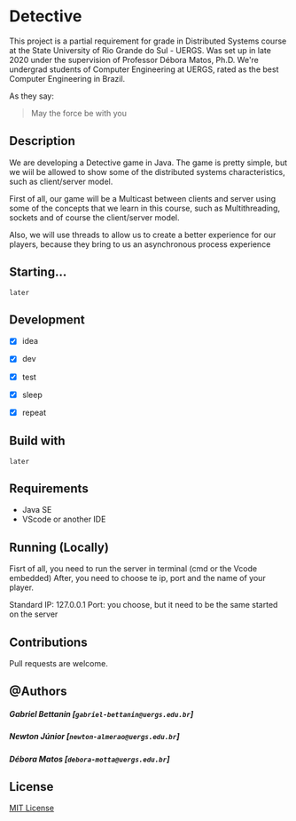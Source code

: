 # Detective

This project is a partial requirement for grade in Distributed Systems course at the State University of Rio Grande do Sul - UERGS. Was set up in late 2020 under the supervision of Professor Débora Matos, Ph.D.
We're undergrad students of Computer Engineering at UERGS, rated as the best Computer Engineering in Brazil.

As they say:
> May the force be with you

## Description
We are developing a Detective game in Java. The game is pretty simple, but we wiil be allowed to show some of the distributed systems characteristics, such as client/server model.

First of all, our game will be a Multicast between clients and server using some of the concepts that we learn in this course, such as Multithreading, sockets and of course the client/server model.

Also, we will use threads to allow us to create a better experience for our players, because they bring to us an asynchronous process experience

## Starting...

	later

## Development

- [x] idea

- [x] dev

- [x] test

- [x] sleep

- [x] repeat

## Build with
	later

## Requirements

- Java SE
- VScode or another IDE


## Running (Locally)

Fisrt of all, you need to run the server in terminal (cmd or the Vcode embedded)
After, you need to choose te ip, port and the name of your player.

Standard IP: 127.0.0.1
Port: you choose, but it need to be the same started on the server

## Contributions

Pull requests are welcome.

## @Authors

##### Gabriel Bettanin [`gabriel-bettanin@uergs.edu.br`]
##### Newton Júnior [`newton-almerao@uergs.edu.br`]
##### Débora Matos [`debora-motta@uergs.edu.br`]

## License

[MIT License](https://choosealicense.com/licenses/mit/)
